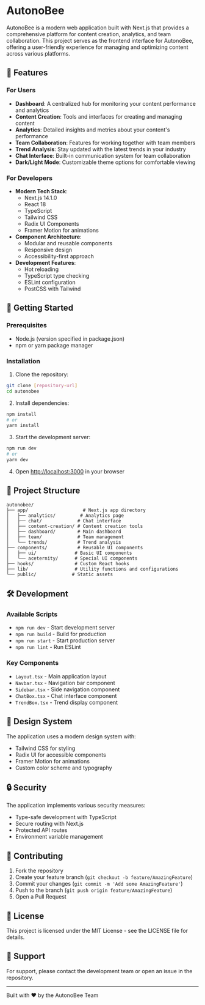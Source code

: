 # AutonoBee

AutonoBee is a modern web application built with Next.js that provides a comprehensive platform for content creation, analytics, and team collaboration. This project serves as the frontend interface for AutonoBee, offering a user-friendly experience for managing and optimizing content across various platforms.

## 🌟 Features

### For Users
- **Dashboard**: A centralized hub for monitoring your content performance and analytics
- **Content Creation**: Tools and interfaces for creating and managing content
- **Analytics**: Detailed insights and metrics about your content's performance
- **Team Collaboration**: Features for working together with team members
- **Trend Analysis**: Stay updated with the latest trends in your industry
- **Chat Interface**: Built-in communication system for team collaboration
- **Dark/Light Mode**: Customizable theme options for comfortable viewing

### For Developers
- **Modern Tech Stack**:
  - Next.js 14.1.0
  - React 18
  - TypeScript
  - Tailwind CSS
  - Radix UI Components
  - Framer Motion for animations
- **Component Architecture**:
  - Modular and reusable components
  - Responsive design
  - Accessibility-first approach
- **Development Features**:
  - Hot reloading
  - TypeScript type checking
  - ESLint configuration
  - PostCSS with Tailwind

## 🚀 Getting Started

### Prerequisites
- Node.js (version specified in package.json)
- npm or yarn package manager

### Installation

1. Clone the repository:
```bash
git clone [repository-url]
cd autonobee
```

2. Install dependencies:
```bash
npm install
# or
yarn install
```

3. Start the development server:
```bash
npm run dev
# or
yarn dev
```

4. Open [http://localhost:3000](http://localhost:3000) in your browser

## 📁 Project Structure

```
autonobee/
├── app/                    # Next.js app directory
│   ├── analytics/         # Analytics page
│   ├── chat/             # Chat interface
│   ├── content-creation/ # Content creation tools
│   ├── dashboard/        # Main dashboard
│   ├── team/             # Team management
│   └── trends/           # Trend analysis
├── components/           # Reusable UI components
│   ├── ui/              # Basic UI components
│   └── aceternity/      # Special UI components
├── hooks/               # Custom React hooks
├── lib/                 # Utility functions and configurations
└── public/             # Static assets
```

## 🛠️ Development

### Available Scripts
- `npm run dev` - Start development server
- `npm run build` - Build for production
- `npm run start` - Start production server
- `npm run lint` - Run ESLint

### Key Components
- `Layout.tsx` - Main application layout
- `Navbar.tsx` - Navigation bar component
- `Sidebar.tsx` - Side navigation component
- `ChatBox.tsx` - Chat interface component
- `TrendBox.tsx` - Trend display component

## 🎨 Design System

The application uses a modern design system with:
- Tailwind CSS for styling
- Radix UI for accessible components
- Framer Motion for animations
- Custom color scheme and typography

## 🔒 Security

The application implements various security measures:
- Type-safe development with TypeScript
- Secure routing with Next.js
- Protected API routes
- Environment variable management

## 🤝 Contributing

1. Fork the repository
2. Create your feature branch (`git checkout -b feature/AmazingFeature`)
3. Commit your changes (`git commit -m 'Add some AmazingFeature'`)
4. Push to the branch (`git push origin feature/AmazingFeature`)
5. Open a Pull Request

## 📝 License

This project is licensed under the MIT License - see the LICENSE file for details.

## 👥 Support

For support, please contact the development team or open an issue in the repository.

---

Built with ❤️ by the AutonoBee Team

